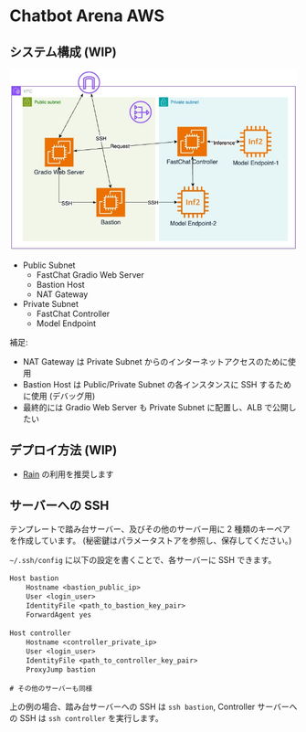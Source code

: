 # Chatbot Arena AWS
## システム構成 (WIP)
![architecture](assets/architecture.jpg)

- Public Subnet
    - FastChat Gradio Web Server
    - Bastion Host
    - NAT Gateway
- Private Subnet
    - FastChat Controller 
    - Model Endpoint

補足:
- NAT Gateway は Private Subnet からのインターネットアクセスのために使用
- Bastion Host は Public/Private Subnet の各インスタンスに SSH するために使用 (デバッグ用)
- 最終的には Gradio Web Server も Private Subnet に配置し、ALB で公開したい

## デプロイ方法 (WIP)
- [Rain](https://github.com/aws-cloudformation/rain) の利用を推奨します

## サーバーへの SSH
テンプレートで踏み台サーバー、及びその他のサーバー用に 2 種類のキーペアを作成しています。
(秘密鍵はパラメータストアを参照し、保存してください。)

`~/.ssh/config` に以下の設定を書くことで、各サーバーに SSH できます。
```
Host bastion
    Hostname <bastion_public_ip>
    User <login_user>
    IdentityFile <path_to_bastion_key_pair>
    ForwardAgent yes
    
Host controller
    Hostname <controller_private_ip>
    User <login_user>
    IdentityFile <path_to_controller_key_pair>
    ProxyJump bastion
    
# その他のサーバーも同様
```

上の例の場合、踏み台サーバーへの SSH は `ssh bastion`, Controller サーバーへの SSH は `ssh controller` を実行します。
